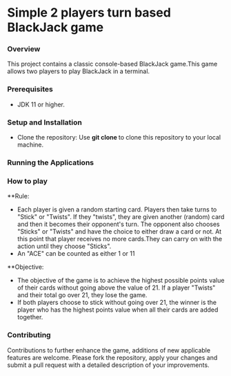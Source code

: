 ﻿# Simple 2 players turn based BlackJack game
### Overview
This project contains a classic console-based BlackJack game.This game allows two players to play BlackJack in a terminal.

### Prerequisites
+ JDK 11 or higher.

### Setup and Installation
+ Clone the repository: Use **git clone <repository-url>** to clone this repository to your local machine.

### Running the Applications
 
### How to play
**Rule:
+ Each player is given a random starting card. Players then take turns to "Stick" or "Twists". If they "twists", they are given another (random) card and then it becomes their opponent's turn. The opponent also chooses "Sticks" or "Twists" and have the choice to either draw a card or not. At this point that player receives no more cards.They can carry on with the action until they choose "Sticks". 
+ An "ACE" can be counted as either 1 or 11

**Objective:
+ The objective of the game is to achieve the highest possible points value of their cards without going above the value of 21. If a player "Twists" and their total go over 21, they lose the game.
+ If both players choose to stick without going over 21, the winner is the player who has the highest points value when all their cards are added together.

### Contributing
Contributions to further enhance the game, additions of new applicable features are welcome. Please fork the repository, apply your changes and submit a pull request with a detailed description of your improvements.
